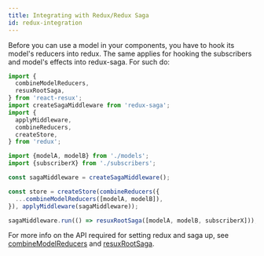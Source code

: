 ```yaml
---
title: Integrating with Redux/Redux Saga
id: redux-integration
---
```


Before you can use a model in your components, you have to hook its model's reducers into redux. The same applies for
hooking the subscribers and model's effects into redux-saga. For such do:

```javascript
import {
  combineModelReducers,
  resuxRootSaga,
} from 'react-resux';
import createSagaMiddleware from 'redux-saga';
import {
  applyMiddleware,
  combineReducers,
  createStore,
} from 'redux';

import {modelA, modelB} from './models';
import {subscriberX} from './subscribers';

const sagaMiddleware = createSagaMiddleware();

const store = createStore(combineReducers({
  ...combineModelReducers([modelA, modelB]),
}), applyMiddleware(sagaMiddleware));

sagaMiddleware.run(() => resuxRootSaga([modelA, modelB, subscriberX]));
```

For more info on the API required for setting redux and saga up, see
[combineModelReducers](api/README.md#combinemodelreducers) and
[resuxRootSaga](api/README.md#resuxrootsaga).
